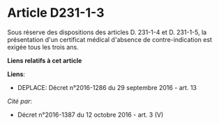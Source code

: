 # Article D231-1-3

Sous réserve des dispositions des articles D. 231-1-4 et D. 231-1-5, la présentation d'un certificat médical d'absence de
contre-indication est exigée tous les trois ans.

**Liens relatifs à cet article**

**Liens**:

  - DEPLACE: Décret n°2016-1286 du 29 septembre 2016 - art. 13

_Cité par_:

  - Décret n°2016-1387 du 12 octobre 2016 - art. 3 (V)

